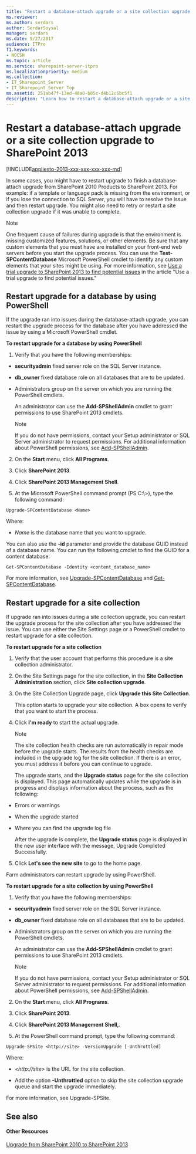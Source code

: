 ```yaml
---
title: "Restart a database-attach upgrade or a site collection upgrade to SharePoint 2013"
ms.reviewer: 
ms.author: serdars
author: SerdarSoysal
manager: serdars
ms.date: 9/27/2017
audience: ITPro
f1.keywords:
- NOCSH
ms.topic: article
ms.service: sharepoint-server-itpro
ms.localizationpriority: medium
ms.collection:
- IT_Sharepoint_Server
- IT_Sharepoint_Server_Top
ms.assetid: 251ab47f-13ed-48a0-b05c-d4b12c6bc5f1
description: "Learn how to restart a database-attach upgrade or a site collection upgrade to SharePoint 2013."
---
```


# Restart a database-attach upgrade or a site collection upgrade to SharePoint 2013

[!INCLUDE[appliesto-2013-xxx-xxx-xxx-xxx-md](../includes/appliesto-2013-xxx-xxx-xxx-xxx-md.md)]
  
In some cases, you might have to restart upgrade to finish a database-attach upgrade from SharePoint 2010 Products to SharePoint 2013. For example: if a template or language pack is missing from the environment, or if you lose the connection to SQL Server, you will have to resolve the issue and then restart upgrade. You might also need to retry or restart a site collection upgrade if it was unable to complete.
  
> [!NOTE]
> One frequent cause of failures during upgrade is that the environment is missing customized features, solutions, or other elements. Be sure that any custom elements that you must have are installed on your front-end web servers before you start the upgrade process. You can use the **Test-SPContentDatabase** Microsoft PowerShell cmdlet to identify any custom elements that your sites might be using. For more information, see [Use a trial upgrade to SharePoint 2013 to find potential issues](/previous-versions/office/sharepoint-server-2010/cc262155(v=office.14)#Customizations) in the article "Use a trial upgrade to find potential issues." 
  
## Restart upgrade for a database by using PowerShell
<a name="DatabaseRestart"> </a>

If the upgrade ran into issues during the database-attach upgrade, you can restart the upgrade process for the database after you have addressed the issue by using a Microsoft PowerShell cmdlet. 
  
 **To restart upgrade for a database by using PowerShell**
  
1. Verify that you have the following memberships:
    
  - **securityadmin** fixed server role on the SQL Server instance. 
    
  - **db_owner** fixed database role on all databases that are to be updated. 
    
  - Administrators group on the server on which you are running the PowerShell cmdlets.
    
    An administrator can use the **Add-SPShellAdmin** cmdlet to grant permissions to use SharePoint 2013 cmdlets. 
    
    > [!NOTE]
    > If you do not have permissions, contact your Setup administrator or SQL Server administrator to request permissions. For additional information about PowerShell permissions, see [Add-SPShellAdmin](/powershell/module/sharepoint-server/Add-SPShellAdmin?view=sharepoint-ps&preserve-view=true). 
  
2. On the **Start** menu, click **All Programs**.
    
3. Click **SharePoint 2013**.
    
4. Click **SharePoint 2013 Management Shell**.
    
5. At the Microsoft PowerShell command prompt (PS C:\\>), type the following command:
    
  ```
  Upgrade-SPContentDatabase <Name>
  ```

  Where:
    
  -  _Name_ is the database name that you want to upgrade. 
    
   You can also use the **-id** parameter and provide the database GUID instead of a database name. You can run the following cmdlet to find the GUID for a content database: 
    
  ```
  Get-SPContentDatabase -Identity <content_database_name>
  ```

   For more information, see [Upgrade-SPContentDatabase](/powershell/module/sharepoint-server/Upgrade-SPContentDatabase?view=sharepoint-ps&preserve-view=true) and [Get-SPContentDatabase](/powershell/module/sharepoint-server/Get-SPContentDatabase?view=sharepoint-ps&preserve-view=true).
    
## Restart upgrade for a site collection
<a name="DatabaseRestart"> </a>

If upgrade ran into issues during a site collection upgrade, you can restart the upgrade process for the site collection after you have addressed the issue. You can use either the Site Settings page or a PowerShell cmdlet to restart upgrade for a site collection.
  
 **To restart upgrade for a site collection**
  
1. Verify that the user account that performs this procedure is a site collection administrator.
    
2. On the Site Settings page for the site collection, in the **Site Collection Administration** section, click **Site collection upgrade**.
    
3. On the Site Collection Upgrade page, click **Upgrade this Site Collection**.
    
    This option starts to upgrade your site collection. A box opens to verify that you want to start the process.
    
4. Click **I'm ready** to start the actual upgrade. 
    
    > [!NOTE]
    > The site collection health checks are run automatically in repair mode before the upgrade starts. The results from the health checks are included in the upgrade log for the site collection. If there is an error, you must address it before you can continue to upgrade. 
  
    The upgrade starts, and the **Upgrade status** page for the site collection is displayed. This page automatically updates while the upgrade is in progress and displays information about the process, such as the following: 
    
  - Errors or warnings
    
  - When the upgrade started
    
  - Where you can find the upgrade log file
    
    After the upgrade is complete, the **Upgrade status** page is displayed in the new user interface with the message, Upgrade Completed Successfully. 
    
5. Click **Let's see the new site** to go to the home page. 
    
Farm administrators can restart upgrade by using PowerShell.
  
 **To restart upgrade for a site collection by using PowerShell**
  
1. Verify that you have the following memberships:
    
  - **securityadmin** fixed server role on the SQL Server instance. 
    
  - **db_owner** fixed database role on all databases that are to be updated. 
    
  - Administrators group on the server on which you are running the PowerShell cmdlets.
    
    An administrator can use the **Add-SPShellAdmin** cmdlet to grant permissions to use SharePoint 2013 cmdlets. 
    
    > [!NOTE]
    > If you do not have permissions, contact your Setup administrator or SQL Server administrator to request permissions. For additional information about PowerShell permissions, see [Add-SPShellAdmin](/powershell/module/sharepoint-server/Add-SPShellAdmin?view=sharepoint-ps&preserve-view=true). 
  
2. On the **Start** menu, click **All Programs**.
    
3. Click **SharePoint 2013**.
    
4. Click **SharePoint 2013 Management Shell,**. 
    
5. At the PowerShell command prompt, type the following command:
    
  ```
  Upgrade-SPSite <http://site> -VersionUpgrade [-Unthrottled]
  ```

  Where:
    
  -  _\<http://site\>_ is the URL for the site collection. 
    
  - Add the option **-Unthrottled** option to skip the site collection upgrade queue and start the upgrade immediately. 
    
For more information, see Upgrade-SPSite.
  
## See also
<a name="DatabaseRestart"> </a>

#### Other Resources

[Upgrade from SharePoint 2010 to SharePoint 2013](upgrade-from-sharepoint-2010-to-sharepoint-2013.md)

